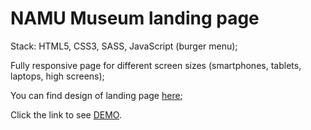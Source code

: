 # NAMU Museum landing page

Stack: HTML5, CSS3, SASS, JavaScript (burger menu);

Fully responsive page for different screen sizes (smartphones, tablets, laptops, high screens);

You can find design of landing page [here](https://www.figma.com/file/HL3XGt5ZatvJoYBhOaWY5x/museum-prototype?node-id=323%3A1957);

Click the link to see [DEMO](https://vova-myronenko.github.io/NAMU-Museum/).

